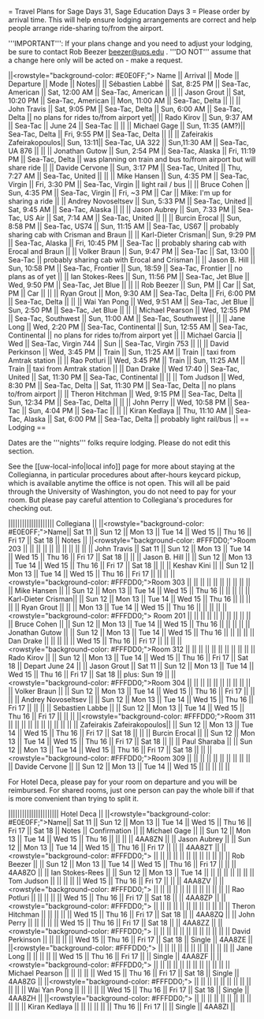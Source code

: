 = Travel Plans for Sage Days 31, Sage Education Days 3 =
Please order by arrival time. This will help ensure lodging arrangements are correct and help people arrange ride-sharing to/from the airport.

'''IMPORTANT''': If your plans change and you need to adjust your lodging, be sure to contact Rob Beezer beezer@ups.edu .  '''DO NOT''' assume that a change here only will be acted on - make a request.


||<rowstyle="background-color: #E0E0FF;"> Name ||  Arrival || Mode || Departure || Mode || Notes||
|| Sébastien Labbé    || Sat, 8:25 PM    || Sea-Tac, American    || Sat, 12:00 AM       || Sea-Tac, American    || ||
|| Jason Grout        || Sat, 10:20 PM   || Sea-Tac, American    || Mon, 11:00 AM       || Sea-Tac, Delta       || ||
|| John Travis        || Sat, 9:05 PM    || Sea-Tac, Delta       || Sun, 6:00 AM        || Sea-Tac, Delta       || no plans for rides to/from airport yet||
|| Rado Kirov         || Sun, 9:37 AM    || Sea-Tac              || June 24             || Sea-Tac              || ||
|| Michael Gage       || Sun, 11:35 (AM?)|| Sea-Tac, Delta       || Fri,  9:55 PM       || Sea-Tac, Delta       || ||
|| Zafeirakis Zafeirakopoulos|| Sun, 13:11|| Sea-Tac, UA 322       || Sun,11:30 AM      || Sea-Tac, UA 876      || ||
|| Jonathan Gutow     || Sun, 2:54 PM    || Sea-Tac, Alaska      || Fri, 11:19 PM       || Sea-Tac, Delta       || was planning on train and bus to/from airport but will share ride ||
|| Davide Cervone     || Sun, 3:17 PM    || Sea-Tac, United      || Thu, 7:27 AM        || Sea-Tac, United      || ||
|| Mike Hansen        || Sun, 4:35 PM    || Sea-Tac, Virgin      || Fri, 3:30 PM        || Sea-Tac, Virgin      || light rail / bus ||
|| Bruce Cohen        || Sun, 4:35 PM    || Sea-Tac, Virgin      || Fri, ~3 PM          || Car                  || Mike: I'm up for sharing a ride ||
|| Andrey Novoseltsev || Sun, 5:33 PM    || Sea-Tac, United      || Sat, 9:45 AM        || Sea-Tac, Alaska      || ||
|| Jason Aubrey       || Sun, 7:33 PM    || Sea-Tac, US Air      || Sat, 7:14 AM        || Sea-Tac, United      || ||
|| Burcin Erocal      || Sun, 8:58 PM    || Sea-Tac, US74        || Sun, 11:15 AM       || Sea-Tac, US67        || probably sharing cab with Crisman and Braun ||
|| Karl-Dieter Crisman|| Sun, 9:29 PM    || Sea-Tac, Alaska      || Fri, 10:45 PM       || Sea-Tac              || probably sharing cab with Erocal and Braun ||
|| Volker Braun       || Sun, 9:47 PM    || Sea-Tac              || Sat, 13:00          || Sea-Tac              || probably sharing cab with Erocal and Crisman ||
|| Jason B. Hill      || Sun, 10:58 PM   || Sea-Tac, Frontier    || Sun, 18:59          || Sea-Tac, Frontier    || no plans as of yet ||
|| Ian Stokes-Rees    || Sun, 11:56 PM   || Sea-Tac, Jet Blue    || Wed,  9:50 PM       || Sea-Tac, Jet Blue    || ||
|| Rob Beezer         || Sun, PM         || Car                  || Sat, PM             || Car                  || ||
|| Ryan Grout         || Mon, 9:30 AM    || Sea-Tac, Delta       || Fri, 6:00  PM       || Sea-Tac, Delta       || ||
|| Wai Yan Pong       || Wed, 9:51 AM    || Sea-Tac, Jet Blue    || Sun,  2:50 PM       || Sea-Tac, Jet Blue    || ||
|| Michael Pearson    || Wed, 12:55 PM   || Sea-Tac, Southwest   || Sun, 11:00 AM       || Sea-Tac, Southwest   || ||
|| Jane Long          || Wed, 2:20 PM    || Sea-Tac, Continental || Sun, 12:55 AM       || Sea-Tac, Continental || no plans for rides to/from airport yet ||
|| Michael Garcia     || Wed             || Sea-Tac, Virgin 744  || Sun                 || Sea-Tac, Virgin 753  || ||
|| David Perkinson    || Wed, 3:45 PM    || Train                || Sun, 11:25 AM       || Train                || taxi from Amtrak station ||
|| Rao Potluri        || Wed, 3:45 PM    || Train                || Sun, 11:25 AM       || Train                || taxi from Amtrak station ||
|| Dan Drake          || Wed  17:40      || Sea-Tac, United      || Sat, 11:30 PM       || Sea-Tac, Continental || ||
|| Tom Judson         || Wed, 8:30 PM    || Sea-Tac, Delta       || Sat, 11:30 PM       || Sea-Tac, Delta       || no plans to/from airport ||
|| Theron Hitchman    || Wed, 9:15 PM    || Sea-Tac, Delta       || Sun, 12:34 PM       || Sea-Tac, Delta       || ||
|| John Perry         || Wed, 10:58 PM   || Sea-Tac              || Sun,  4:04 PM       || Sea-Tac              || ||
|| Kiran Kedlaya      || Thu, 11:10 AM   || Sea-Tac, Alaska      || Sat,  6:00 PM       || Sea-Tac, Delta       || probably light rail/bus ||
== Lodging ==

Dates are the '''nights''' folks require lodging.  Please do not edit this section.

See the [[uw-local-info|local info]] page for more about staying at the Collegianna, in particular procedures about after-hours keycard pickup, which is available anytime the office is not open.  This will all be paid through the University of Washington, you do not need to pay for your room.  But please pay careful attention to Collegiana's procedures for checking out.


|||||||||||||||||||| Collegiana  ||
||<rowstyle="background-color: #E0E0FF;">Name|| Sat 11 || Sun 12 || Mon 13 || Tue 14 || Wed 15 || Thu 16 || Fri 17 || Sat 18 || Notes ||
||<rowstyle="background-color: #FFFDD0;">Room 203 || || || || || || || || || ||
|| John Travis        || Sat 11 || Sun 12 || Mon 13 || Tue 14 || Wed 15 || Thu 16 || Fri 17 || Sat 18 || ||
|| Jason B. Hill      ||        || Sun 12 || Mon 13 || Tue 14 || Wed 15 || Thu 16 || Fri 17 || Sat 18 || ||
|| Keshav Kini        ||        || Sun 12 || Mon 13 || Tue 14 || Wed 15 || Thu 16 || Fri 17 ||        || ||
||<rowstyle="background-color: #FFFDD0;">Room 303 || || || || || || || || || ||
|| Mike Hansen        ||        || Sun 12 || Mon 13 || Tue 14 || Wed 15 || Thu 16 ||        ||        || ||
|| Karl-Dieter Crisman||        || Sun 12 || Mon 13 || Tue 14 || Wed 15 || Thu 16 ||        ||        || ||
|| Ryan Grout         ||        ||        || Mon 13 || Tue 14 || Wed 15 || Thu 16 ||        ||        || ||
||<rowstyle="background-color: #FFFDD0;"> Room 201 || || || || || || || || || ||
|| Bruce Cohen        ||        || Sun 12 || Mon 13 || Tue 14 || Wed 15 || Thu 16 ||        ||        || ||
|| Jonathan Gutow     ||        || Sun 12 || Mon 13 || Tue 14 || Wed 15 || Thu 16 ||        ||        || ||
|| Dan Drake          ||        ||        ||        ||        || Wed 15 || Thu 16 || Fri 17 ||        || ||
||<rowstyle="background-color: #FFFDD0;">Room 312 || || || || || || || || || ||
|| Rado Kirov         ||        || Sun 12 || Mon 13 || Tue 14 || Wed 15 || Thu 16 || Fri 17 || Sat 18 || Depart June 24 ||
|| Jason Grout        || Sat 11 || Sun 12 || Mon 13 || Tue 14 || Wed 15 || Thu 16 || Fri 17 || Sat 18 || plus: Sun 19 ||
||<rowstyle="background-color: #FFFDD0;">Room 304 || || || || || || || || || ||
|| Volker Braun       ||        || Sun 12 || Mon 13 || Tue 14 || Wed 15 || Thu 16 || Fri 17 ||        || ||
|| Andrey Novoseltsev ||        || Sun 12 || Mon 13 || Tue 14 || Wed 15 || Thu 16 || Fri 17 ||        || ||
|| Sebastien Labbe    ||        || Sun 12 || Mon 13 || Tue 14 || Wed 15 || Thu 16 || Fri 17 ||        || ||
||<rowstyle="background-color: #FFFDD0;">Room 311 || || || || || || || || || ||
|| Zafeirakis Zafeirakopoulos|| || Sun 12 || Mon 13 || Tue 14 || Wed 15 || Thu 16 || Fri 17 || Sat 18 || ||
|| Burcin Erocal      ||        || Sun 12 || Mon 13 || Tue 14 || Wed 15 || Thu 16 || Fri 17 || Sat 18 || ||
|| Paul Sharaba       ||        || Sun 12 || Mon 13 || Tue 14 || Wed 15 || Thu 16 || Fri 17 || Sat 18 || ||
||<rowstyle="background-color: #FFFDD0;">Room 309 || || || || || || || || || ||
|| Davide Cervone     ||        || Sun 12 || Mon 13 || Tue 14 || Wed 15 ||        ||        ||        || ||

For Hotel Deca, please pay for your room on departure and you will be reimbursed.  For shared rooms, just one person can pay the whole bill if that is more convenient than trying to split it.

|||||||||||||||||||||| Hotel Deca  ||
||<rowstyle="background-color: #E0E0FF;">Name|| Sat 11 || Sun 12 || Mon 13 || Tue 14 || Wed 15 || Thu 16 || Fri 17 || Sat 18 || Notes || Confirmation ||
|| Michael Gage       ||        || Sun 12 || Mon 13 || Tue 14 || Wed 15 || Thu 16 ||        ||        || || 4AA8ZN ||
|| Jason Aubrey       ||        || Sun 12 || Mon 13 || Tue 14 || Wed 15 || Thu 16 || Fri 17 ||        || || 4AA8ZT ||
||<rowstyle="background-color: #FFFDD0;"> || || || || || || || || || || ||
|| Rob Beezer         ||        || Sun 12 || Mon 13 || Tue 14 || Wed 15 || Thu 16 || Fri 17 ||        || || 4AA8ZO ||
|| Ian Stokes-Rees    ||        || Sun 12 || Mon 13 || Tue 14 ||        ||        ||        ||        || ||        ||
|| Tom Judson         ||        ||        ||        ||        || Wed 15 || Thu 16 || Fri 17 ||        || || 4AA8ZV ||
||<rowstyle="background-color: #FFFDD0;"> || || || || || || || || || || ||
|| Rao Potluri        ||        ||        ||        ||        || Wed 15 || Thu 16 || Fri 17 || Sat 18 || || 4AA8ZP ||
||<rowstyle="background-color: #FFFDD0;"> || || || || || || || || || || ||
|| Theron Hitchman    ||        ||        ||        ||        || Wed 15 || Thu 16 || Fri 17 || Sat 18 || || 4AA8ZQ ||
|| John Perry         ||        ||        ||        ||        || Wed 15 || Thu 16 || Fri 17 || Sat 18 || || 4AA8ZZ ||
||<rowstyle="background-color: #FFFDD0;"> || || || || || || || || || || ||
|| David Perkinson    ||        ||        ||        ||        || Wed 15 || Thu 16 || Fri 17 || Sat 18 || Single || 4AA8ZE ||
||<rowstyle="background-color: #FFFDD0;"> || || || || || || || || || || ||
|| Jane Long          ||        ||        ||        ||        || Wed 15 || Thu 16 || Fri 17 ||        || Single || 4AA8ZF ||
||<rowstyle="background-color: #FFFDD0;"> || || || || || || || || || || ||
|| Michael Pearson    ||        ||        ||        ||        || Wed 15 || Thu 16 || Fri 17 || Sat 18 || Single || 4AA8ZG ||
||<rowstyle="background-color: #FFFDD0;"> || || || || || || || || || || ||
|| Wai Yan Pong       ||        ||        ||        ||        || Wed 15 || Thu 16 || Fri 17 || Sat 18 || Single || 4AA8ZH ||
||<rowstyle="background-color: #FFFDD0;"> || || || || || || || || || || ||
|| Kiran Kedlaya      ||        ||        ||        ||        ||        || Thu 16 || Fri 17 ||        || Single || 4AA8ZI ||
